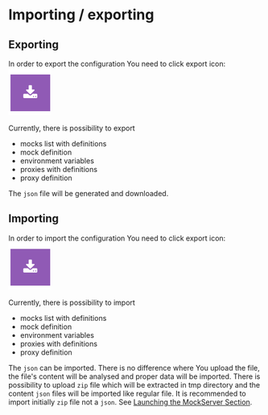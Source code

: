 # Importing / exporting

## Exporting

In order to export the configuration You need to click export icon: ![export_icon](../resources/export.png)

Currently, there is possibility to export

- mocks list with definitions
- mock definition
- environment variables
- proxies with definitions
- proxy definition

The `json` file will be generated and downloaded.

## Importing

In order to import the configuration You need to click export icon: ![export_icon](../resources/export.png)

Currently, there is possibility to import

- mocks list with definitions
- mock definition
- environment variables
- proxies with definitions
- proxy definition

The `json` can be imported. There is no difference where You upload the file, the file's content will be
analysed and proper data will be imported. There is possibility to upload `zip` file which will be extracted in tmp
directory and the content `json` files will be imported like regular file. It is recommended to import initially `zip`
file not a `json`. See [Launching the MockServer Section](../docs.md).